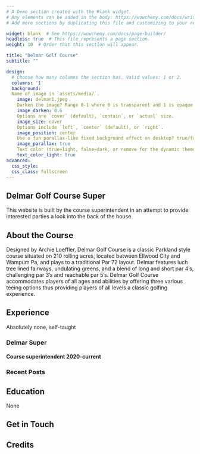 ```yaml
---
# A Demo section created with the Blank widget.
# Any elements can be added in the body: https://wowchemy.com/docs/writing-markdown-latex/
# Add more sections by duplicating this file and customizing to your requirements.

widget: blank  # See https://wowchemy.com/docs/page-builder/
headless: true  # This file represents a page section.
weight: 10  # Order that this section will appear.

title: "Delmar Golf Course"
subtitle: ""

design:
  # Choose how many columns the section has. Valid values: 1 or 2.
  columns: '1'
  background:
  Name of image in `assets/media/`.
    image: delmar1.jpeg
    Darken the image? Range 0-1 where 0 is transparent and 1 is opaque.
    image_darken: 0.6
    Options are `cover` (default), `contain`, or `actual` size.
    image_size: cover
    Options include `left`, `center` (default), or `right`.
    image_position: center
    Use a fun parallax-like fixed background effect on desktop? true/false
    image_parallax: true
    Text color (true=light, false=dark, or remove for the dynamic theme color).
    text_color_light: true
advanced:
  css_style:
  css_class: fullscreen
---
```


## Delmar Golf Course Super

This website is built by the course superintendent in an attempt to provide interested parties a look into the back of the house. 

## About the Course

Designed by Archie Loeffler, Delmar Golf Course is a classic Parkland style course situated on 210 rolling acres, located between Ellwood City and Wampum Pa, and plays to a traditional Par 72 layout. Delmar features luch tree lined fairways, undulating greens, and a blend of long and short par 4’s, challenging par 3’s and reachable par 5’s. Delmar Golf Course accommodates players of all ages and abilities by offering three various teeing options thus providing players of all levels a classic golfing experience.

## Experience
Absolutely none, self-taught

### Delmar Super
#### Course superintendent 2020-current


### Recent Posts

## Education
None



## Get in Touch


## Credits

